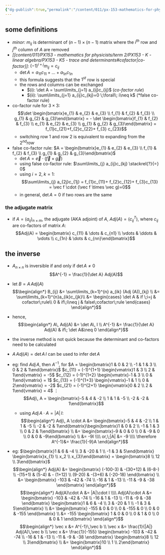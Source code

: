 ```yaml
---
{"dg-publish":true,"permalink":"/content/011/px-153-mathematics-for-physicists/term-2/px-153-k-linear-algebra/px-153-k7-matrix-inverse/","created":"2024-10-01T18:27:09.423+01:00","updated":"2024-11-26T19:40:15.078+00:00"}
---
```


## some definitions
- *minor:* $m_{ij}$ is determinant of $(n-1)\times(n-1)$ matrix where the $i^{th}$ row and $j^{th}$ column of $A$ are removed
- *[[content/011/PX153 - mathematics for physicists/term 2/PX153 - K - linear algebra/PX153 - K5 - trace and determinants#cofactor\|co-factor]]:* $(-1)^{i+j}m_{ij} = c_{ij}$
	- $\det A = a_{11}c_{11}+\dots + a_{1n}c_{1n}$
	- this formula suggests that the $1^{st}$ row is special
	- the rows and columns can be exchanged
		- $(i): \det A = \sum\limits_{j=1} a_{ij}c_{ij}$ (*co-factor rule*)
		- $(ii): \sum\limits_{j=1} a_{ij}c_{kj}=0 \;\forall\; i\neq k$ (*false co-factor rule)
- co-factor rule for $3\times 3:$ 
$$\det \begin{bmatrix}e_{1} & e_{2} & e_{3} \\ f_{1} & f_{2} & f_{3} \\ g_{1} & g_{2} & g_{3}\end{bmatrix} = - \det \begin{bmatrix}f_{1} & f_{2} & f_{3} \\ e_{1} & e_{2} & e_{3} \\ g_{1} & g_{2} & g_{3}\end{bmatrix} = f_{1}c_{21}+f_{2}c_{22}+ f_{3} c_{23}$$
	- switching row 1 and row 2 is equivalent to expanding from the $2^{nd}row$
- false co-factor rule: $A = \begin{bmatrix}e_{1} & e_{2} & e_{3} \\ f_{1} & f_{2} & f_{3} \\ g_{1} & g_{2} & g_{3}\end{bmatrix}$
	- $\det A = \vec e \cdot (\vec f \times \vec g)$
	- using false co-factor rule: $\sum\limits_{j} a_{ij}c_{kj} \stackrel{?}{=} 0$
	- using $i=2,\; k=1:$ 
$$\sum\limits_{j} a_{2j}c_{1j} = f_{1}c_{11}+ f_{2}c_{12}+ f_{3}c_{13} = \vec f \cdot (\vec f \times \vec g)=0$$
	- in general, $\det A = 0$ if two rows are the same
### the adjugate matrix
- if $A = (a_{ij})_{n\times m}$, the adjugate (AKA adjoint) of $A$, $Adj(A) = (c_{ij}^{T})$, where $c_{ij}$ are co-factors of matrix $A:$ 
$$Adj(A) =   \begin{bmatrix} c_{11} &  \dots & c_{n1} \\ \vdots & \ddots & \vdots \\ c_{1n} & \dots & c_{nn}\end{bmatrix}$$
## the inverse
- $A_{n\times n}$ is inversible if and only if $\det A \neq 0$
$$A^{-1} = \frac{1}{\det A} Adj(A)$$
- let $B = A\, Adj(A)$
$$\begin{align*}
	 B_{ij} &= \sum\limits_{k=1}^{n} a_{ik} (Adj (A))_{kj} \\
	 &= \sum\limits_{k=1}^{n}a_{ik}c_{jk}\\
	 &= \begin{cases}
	 \det A & if \;i=j & cofactor\;rule\\
	 0 & if\;i\neq j & false\;cofactor\;rule
\end{cases}
\end{align*}$$
- hence,  
$$\begin{align*}
	A\, Adj(A) &= \det A\, I \\ 
	A^{-1} &= \frac{1}{\det A} Adj(A) & if\; \det A&\neq 0
\end{align*}$$
- the inverse method is not quick because the determinant and co-factors need to be calculated
- $A\, Adj(A)=\det A\,I$ can be used to infer $\det A$

- eg: find $Adj\, A$, then $A^{-1}$, for $A = \begin{bmatrix}1 & 0 & 2 \\ -1 & 1 & 3 \\ 0 & 2 & 1\end{bmatrix}$
		$c_{11} = (-1)^{1+1} \begin{vmatrix}1 & 3 \\ 2 & 1\end{vmatrix} = -5$
		$c_{12} = (-1)^{1+2} \begin{vmatrix}-1 & 3 \\ 0 & 1\end{vmatrix} = 1$
		$c_{13} = (-1)^{1+3} \begin{vmatrix}-1 & 1 \\ 0 & 2\end{vmatrix} = -2$
		$c_{21} = (-1)^{2+1} \begin{vmatrix}0 & 2 \\ 2 & 1\end{vmatrix} = 4$
		$\vdots$
	$$Adj\, A = \begin{bmatrix}-5 & 4 & -2 \\ 1 & 1 & -5 \\ -2 & -2 & 1\end{bmatrix}$$
	- using $Adj\, A \cdot A = |A|\, I:$ 
$$\begin{align*}
	Adj\, A \cdot A &= \begin{bmatrix}-5 & 4 & -2 \\ 1 & 1 & -5 \\ -2 & -2 & 1\end{bmatrix}\begin{bmatrix}1 & 0 & 2 \\ -1 & 1 & 3 \\ 0 & 2 & 1\end{bmatrix} \\
	&= \begin{bmatrix}-9 & 0 & 0 \\ 0 & -9 & 0 \\ 0 & 0 & -9\end{bmatrix} \\
	&= -9I \\\\
	or,\;|A| &= -9 \\\\
	\therefore A^{-1}&= \frac{1}{-9}A
\end{align*}$$

- eg: $\begin{bmatrix}1 & 6 & -4 \\ 3 & -20 & 1 \\ -1 & 3 & 5\end{bmatrix} \begin{bmatrix}x_{1} \\ x_2 \\ x_{3}\end{bmatrix} = \begin{bmatrix}8 \\ 12 \\ 3\end{bmatrix}$
$$\begin{align*}
	Adj(A) &= \begin{bmatrix} (-100-3) & -(30+12) & (6-8-) \\ -(15+1) & (5-4) & - (1+12) \\ (9-20) & -(3+6) & (-20-18) \end{bmatrix} \\
	&= \begin{bmatrix} -103 & -42 & -74 \\ -16 & 1 & -13 \\ -11 & -9 & -38 \end{bmatrix}
\end{align*}$$
$$\begin{align*}
	Adj(A)\cdot A &= |A|\cdot I \\\\
	Adj(A)\cdot A &= \begin{bmatrix} -103 & -42 & -74 \\ -16 & 1 & -13 \\ -11 & -9 & -38 \end{bmatrix} \begin{bmatrix}1 & 6 & -4 \\ 3 & -20 & 1 \\ -1 & 3 & 5\end{bmatrix} \\
	&= \begin{bmatrix} -155 & 0 & 0 \\ 0 & -155 & 0 \\ 0 & 0 & -155 \end{bmatrix} \\
	&= -155 \begin{bmatrix} 1 & 0 & 0 \\ 0 & 1 & 0 \\ 0 & 0 & 1 \end{bmatrix}
\end{align*}$$
$$\begin{align*}
	\vec x &= A^{-1}\,\vec b \\
	\vec x &= \frac{1}{|A|} Adj(A)\,\vec b \\
	\vec x &= \frac{1}{-155} \begin{bmatrix} -103 & -42 & -74 \\ -16 & 1 & -13 \\ -11 & -9 & -38 \end{bmatrix} \begin{bmatrix}8 \\ 12 \\ 3\end{bmatrix} \\
	&= \begin{bmatrix}10 \\ 1 \\ 2\end{bmatrix}
\end{align*}$$
